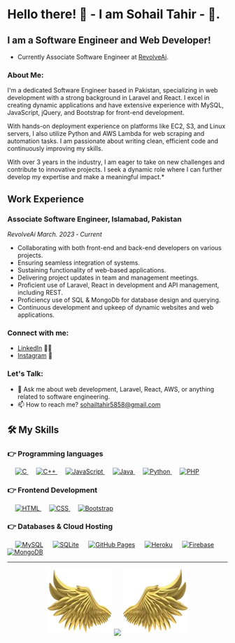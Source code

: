 # Hello there! 👋 - I am Sohail Tahir - 🤖.

## I am a Software Engineer and Web Developer!

- Currently Associate Software Engineer at [RevolveAi](https://www.revolveai.com/).

### About Me:

I'm a dedicated Software Engineer based in Pakistan, specializing in web development with a strong background in Laravel and React. I excel in creating dynamic applications and have extensive experience with MySQL, JavaScript, jQuery, and Bootstrap for front-end development.

With hands-on deployment experience on platforms like EC2, S3, and Linux servers, I also utilize Python and AWS Lambda for web scraping and automation tasks. I am passionate about writing clean, efficient code and continuously improving my skills.

With over 3 years in the industry, I am eager to take on new challenges and contribute to innovative projects. I seek a dynamic role where I can further develop my expertise and make a meaningful impact.\*

## **Work Experience**

### **Associate Software Engineer, Islamabad, Pakistan**

_RevolveAi March. 2023 ‑ Current_

- Collaborating with both front-end and back-end developers on various projects.
- Ensuring seamless integration of systems.
- Sustaining functionality of web-based applications.
- Delivering project updates in team and management meetings.
- Proficient use of Laravel, React in development and API management, including REST.
- Proficiency use of SQL & MongoDb for database design and querying.
- Continuous development and upkeep of dynamic websites and web applications.

### Connect with me:

- [LinkedIn](https://www.linkedin.com/in/sohail-tahir5858/) 👨‍💼
- [Instagram](https://www.instagram.com/sohailtahir219/) 📸

### Let's Talk:

- 💬 Ask me about web development, Laravel, React, AWS, or anything related to software engineering.
- 📫 How to reach me? [sohailtahir5858@gmail.com](sohailtahir5858@gmail.com)

<!-- - 🤔 I’m looking for help with ...
- 😄 Pronouns: ...
- ⚡ Fun fact: ...
 -->


## 🛠️ My Skills

### 👉 Programming languages

<p align="left"> 
  &emsp; 
  <a href="https://www.cprogramming.com/" target="_blank"> 
    <img alt="C" src="https://img.shields.io/badge/C%20-%232370ED.svg?logo=c&logoColor=white">
  </a> 
  &emsp;
  <a href="https://www.w3schools.com/cpp/" target="_blank"> 
    <img alt="C++" src="https://img.shields.io/badge/C++%20-%2300599C.svg?logo=c%2B%2B&logoColor=white">
  </a> 
  &emsp;
  <a href="https://developer.mozilla.org/en-US/docs/Web/JavaScript" target="_blank"> 
     <img alt="JavaScript" src="https://img.shields.io/badge/JavaScript%20-%23F7DF1E.svg?logo=javascript&logoColor=black">
   </a>
  &emsp;
  <a href="https://www.java.com" target="_blank"> 
    <img alt="Java" src="https://img.shields.io/badge/Java-%23007396.svg?logo=java&logoColor=white">
  </a>
  &emsp;
   <a href="https://www.python.org" target="_blank">
    <img alt="Python" src="https://img.shields.io/badge/Python%20-%2314354C.svg?logo=python&logoColor=white">
  </a>
  &emsp;
  <a href="https://www.php.net/">
    <img alt="PHP" src="https://img.shields.io/badge/PHP-%23777BB4.svg?logo=php&logoColor=white"/>
  </a>
</p>

### 👉 Frontend Development

<p align="left"> 
  &emsp; 
  <a href="https://www.w3.org/html/" target="_blank"> 
   <img alt="HTML" src="https://img.shields.io/badge/HTML5%20-%23E34F26.svg?logo=html5&logoColor=white">
  </a>   
  &emsp;
  <a href="https://www.w3schools.com/css/" target="_blank">
    <img alt="CSS" src="https://img.shields.io/badge/CSS%20-%231572B6.svg?logo=css3&logoColor=white">
  </a> 
   &emsp;
  <a href="https://getbootstrap.com" target="_blank"> 
    <img alt="Bootstrap" src="https://img.shields.io/badge/Bootstrap-%23563D7C.svg?style=flat&logo=bootstrap&logoColor=white"/>
  </a>
</p>

### 👉 Databases & Cloud Hosting

<p align="left">
  &emsp;
    <a href="https://www.mysql.com/"><img alt="MySQL" src="https://img.shields.io/badge/MySQL-%2300f.svg?style=flat&llogo=mysql&logoColor=white"></a>
  &emsp;
    <a href="https://www.sqlite.org/"><img alt="SQLite" src ="https://img.shields.io/badge/sqlite-%2307405e.svg?style=flat&logo=sqlite&logoColor=white"/></a>
  &emsp;
    <a href="https://www.github.com"><img alt="GitHub Pages" src="https://img.shields.io/badge/GitHub%20Pages-%23327FC7.svg?style=flat&llogo=github&logoColor=white"></a>
  &emsp;
    <a href="https://www.heroku.com/"><img alt="Heroku" src="https://img.shields.io/badge/AWS-%23FF9900.svg?logo=amazon-aws&logoColor=white"></a>  
  &emsp;
    <a href="https://firebase.google.com/"><img alt="Firebase" src ="https://img.shields.io/badge/Firebase-%23316192.svg?logo=firebase&logoColor=white"></a>
  &emsp;
    <a href="https://https://www.mongodb.com/"><img alt="MongoDB" src ="https://img.shields.io/badge/MongoDB-%2347A248.svg?logo=mongodb&logoColor=white
    "></a>
 </p>

<hr>
<p align="center">
  <img height="150" width="150" src="https://github.com/GovindSingh9447/GovindSingh9447/blob/main/WEBP/left.webp">
  <img align="center" src="https://github-readme-streak-stats.herokuapp.com/?user=sohailtahir5858&theme=dark&hide_border=true"/>
  <img height="150" width="150" src="https://github.com/GovindSingh9447/GovindSingh9447/blob/main/WEBP/right.webp">
</p>

